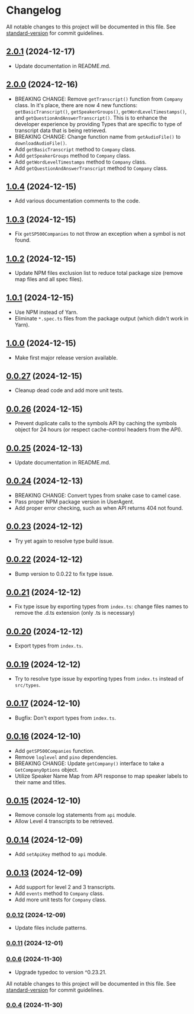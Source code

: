 # Changelog

All notable changes to this project will be documented in this file. See [standard-version](https://github.com/conventional-changelog/standard-version) for commit guidelines.

## [2.0.1](https://github.com/EarningsCall/earningscall-js/compare/v2.0.0...v2.0.1) (2024-12-17)

-   Update documentation in README.md.

## [2.0.0](https://github.com/EarningsCall/earningscall-js/compare/v1.0.4...v2.0.0) (2024-12-16)

-   BREAKING CHANGE: Remove `getTranscript()` function from `Company` class.  In it's place, there are now 4 new functions: `getBasicTranscript()`, `getSpeakerGroups()`, `getWordLevelTimestamps()`, and `getQuestionAndAnswerTranscript()`.  This is to enhance the developer experience by providing Types that are specific to type of transcript data that is being retrieved.
-   BREAKING CHANGE: Change function name from `getAudioFile()` to `downloadAudioFile()`.
-   Add `getBasicTranscript` method to `Company` class.
-   Add `getSpeakerGroups` method to `Company` class.
-   Add `getWordLevelTimestamps` method to `Company` class.
-   Add `getQuestionAndAnswerTranscript` method to `Company` class.


## [1.0.4](https://github.com/EarningsCall/earningscall-js/compare/v1.0.3...v1.0.4) (2024-12-15)

-   Add various documentation comments to the code.

## [1.0.3](https://github.com/EarningsCall/earningscall-js/compare/v1.0.2...v1.0.3) (2024-12-15)

-   Fix `getSP500Companies` to not throw an exception when a symbol is not found.

## [1.0.2](https://github.com/EarningsCall/earningscall-js/compare/v1.0.1...v1.0.2) (2024-12-15)

-   Update NPM files exclusion list to reduce total package size (remove map files and all spec files).

## [1.0.1](https://github.com/EarningsCall/earningscall-js/compare/v1.0.0...v1.0.1) (2024-12-15)

-   Use NPM instead of Yarn.
-   Eliminate `*.spec.ts` files from the package output (which didn't work in Yarn).

## [1.0.0](https://github.com/EarningsCall/earningscall-js/compare/v0.0.27...v1.0.0) (2024-12-15)

-   Make first major release version available.

## [0.0.27](https://github.com/EarningsCall/earningscall-js/compare/v0.0.26...v0.0.27) (2024-12-15)

-   Cleanup dead code and add more unit tests.

## [0.0.26](https://github.com/EarningsCall/earningscall-js/compare/v0.0.25...v0.0.26) (2024-12-15)

-   Prevent duplicate calls to the symbols API by caching the symbols object for 24 hours (or respect cache-control headers from the API).

## [0.0.25](https://github.com/EarningsCall/earningscall-js/compare/v0.0.24...v0.0.25) (2024-12-13)

-   Update documentation in README.md.

## [0.0.24](https://github.com/EarningsCall/earningscall-js/compare/v0.0.23...v0.0.24) (2024-12-13)

-   BREAKING CHANGE: Convert types from snake case to camel case.
-   Pass proper NPM package version in UserAgent.
-   Add proper error checking, such as when API returns 404 not found.

## [0.0.23](https://github.com/EarningsCall/earningscall-js/compare/v0.0.22...v0.0.23) (2024-12-12)

-   Try yet again to resolve type build issue.

## [0.0.22](https://github.com/EarningsCall/earningscall-js/compare/v0.0.21...v0.0.22) (2024-12-12)

-   Bump version to 0.0.22 to fix type issue.

## [0.0.21](https://github.com/EarningsCall/earningscall-js/compare/v0.0.20...v0.0.21) (2024-12-12)

-   Fix type issue by exporting types from `index.ts`: change files names to remove the .d.ts extension (only .ts is necessary)

## [0.0.20](https://github.com/EarningsCall/earningscall-js/compare/v0.0.19...v0.0.20) (2024-12-12)

-   Export types from `index.ts`.

## [0.0.19](https://github.com/EarningsCall/earningscall-js/compare/v0.0.17...v0.0.18) (2024-12-12)

-   Try to resolve type issue by exporting types from `index.ts` instead of `src/types`.

## [0.0.17](https://github.com/EarningsCall/earningscall-js/compare/v0.0.16...v0.0.17) (2024-12-10)

-   Bugfix: Don't export types from `index.ts`.

## [0.0.16](https://github.com/EarningsCall/earningscall-js/compare/v0.0.15...v0.0.16) (2024-12-10)

-   Add `getSP500Companies` function.
-   Remove `loglevel` and `pino` dependencies.
-   BREAKING CHANGE: Update `getCompany()` interface to take a `GetCompanyOptions` object.
-   Utilize Speaker Name Map from API response to map speaker labels to their name and titles.

## [0.0.15](https://github.com/EarningsCall/earningscall-js/compare/v0.0.14...v0.0.15) (2024-12-10)

-   Remove console log statements from `api` module.
-   Allow Level 4 transcripts to be retrieved.

## [0.0.14](https://github.com/EarningsCall/earningscall-js/compare/v0.0.13...v0.0.14) (2024-12-09)

-   Add `setApiKey` method to `api` module.

## [0.0.13](https://github.com/EarningsCall/earningscall-js/compare/v0.0.12...v0.0.13) (2024-12-09)

-   Add support for level 2 and 3 transcripts.
-   Add `events` method to `Company` class.
-   Add more unit tests for `Company` class.

### [0.0.12](https://github.com/EarningsCall/earningscall-js/compare/v0.0.11...v0.0.12) (2024-12-09)

-   Update files include patterns.

### [0.0.11](https://github.com/EarningsCall/earningscall-js/compare/v0.0.9...v0.0.11) (2024-12-01)

### [0.0.6](https://github.com/EarningsCall/earningscall-js/compare/v0.0.5...v0.0.6) (2024-11-30)

-   Upgrade typedoc to version ^0.23.21.

All notable changes to this project will be documented in this file. See [standard-version](https://github.com/conventional-changelog/standard-version) for commit guidelines.

### [0.0.4](https://github.com/EarningsCall/earningscall-js/compare/v0.0.2...v0.0.4) (2024-11-30)
